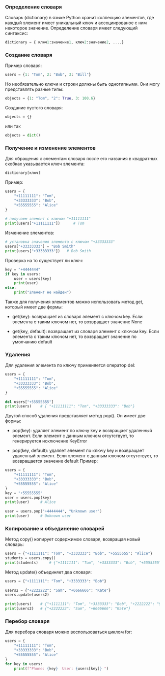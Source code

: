 
### Определение словаря
Словарь (dictionary) в языке Python хранит коллекцию элементов, где каждый элемент имеет уникальный ключ и ассоциированое с ним некоторое значение.
Определение словаря имеет следующий синтаксис:
```python
dictionary = { ключ1:значение1, ключ2:значение2, ....}
```

### Создание словаря
Пример словаря:
```python
users = {1: "Tom", 2: "Bob", 3: "Bill"}
```
Но необязательно ключи и строки должны быть однотипными. Они могу представлять разные типы:
```python
objects = {1: "Tom", "2": True, 3: 100.6}
```

Создание пустого словаря:
```python
objects = {}
```
или так
```python
objects = dict()
```

### Получение и изменение элементов
Для обращения к элементам словаря после его названия в квадратных скобках указывается ключ элемента:
```python
dictionary[ключ]
```
Пример:
```python
users = {
    "+11111111": "Tom",
    "+33333333": "Bob",
    "+55555555": "Alice"
}
 
# получаем элемент с ключом "+11111111"
print(users["+11111111"])      # Tom
```

Изменение элементов:
```python
# установка значения элемента с ключом "+33333333"
users["+33333333"] = "Bob Smith"
print(users["+33333333"])   # Bob Smith
```

Проверка на то существует ли ключ:
```python
key = "+4444444"
if key in users:
    user = users[key]
    print(user)
else:
    print("Элемент не найден")
```

Также для получения элементов можно использовать метод get, который имеет две формы:
- get(key): возвращает из словаря элемент с ключом key. Если элемента с таким ключом нет, то возвращает значение None

- get(key, default): возвращает из словаря элемент с ключом key. Если элемента с таким ключом нет, то возвращает значение по умолчанию default
### Удаления 
Для удаления элемента по ключу применяется оператор del:
```python
users = {
    "+11111111": "Tom",
    "+33333333": "Bob",
    "+55555555": "Alice"
}
 
del users["+55555555"]
print(users)    # { "+11111111": "Tom", "+33333333": "Bob"}
```
Другой способ удаления представляет метод pop(). Он имеет две формы:
- pop(key): удаляет элемент по ключу key и возвращает удаленный элемент. Если элемент с данным ключом отсутствует, то генерируется исключение KeyError

- pop(key, default): удаляет элемент по ключу key и возвращает удаленный элемент. Если элемент с данным ключом отсутствует, то возвращается значение default
Пример:
```python
users = {
    "+11111111": "Tom",
    "+33333333": "Bob",
    "+55555555": "Alice"
}
key = "+55555555"
user = users.pop(key)
print(user)     # Alice
 
user = users.pop("+4444444", "Unknown user")
print(user)     # Unknown user
```


### Копирование и объединение словарей
Метод copy() копирует содержимое словаря, возвращая новый словарь:
```python
users = {"+1111111": "Tom", "+3333333": "Bob", "+5555555": "Alice"}
students = users.copy()
print(students)     # {"+1111111": "Tom", "+3333333": "Bob", "+5555555": "Alice"}
```

Метод update() объединяет два словаря:
```python
users = {"+1111111": "Tom", "+3333333": "Bob"}
 
users2 = {"+2222222": "Sam", "+6666666": "Kate"}
users.update(users2)
 
print(users)    # {"+1111111": "Tom", "+3333333": "Bob", "+2222222": "Sam", "+6666666": "Kate"}
print(users2)   # {"+2222222": "Sam", "+6666666": "Kate"}
```

### Перебор словаря
Для перебора словаря можно воспользоваться циклом for:
```python
users = {
    "+11111111": "Tom",
    "+33333333": "Bob",
    "+55555555": "Alice"
}
for key in users:
    print(f"Phone: {key}  User: {users[key]} ")
```